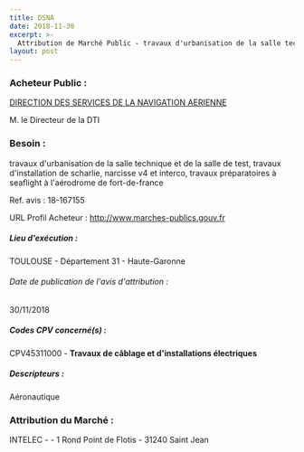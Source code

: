 ```yaml
---
title: DSNA
date: 2018-11-30
excerpt: >-
  Attribution de Marché Public - travaux d'urbanisation de la salle technique et de la salle de test, travaux d'installation de scharlie, narcisse v4 et interco, travaux préparatoires à seaflight à l'aérodrome de fort-de-france
layout: post
---
```


### Acheteur Public : 
<a href="/acheteur-32/siren-120064027"> DIRECTION DES SERVICES DE LA NAVIGATION AERIENNE</a><br/>

M. le Directeur de la DTI





### Besoin :

travaux d'urbanisation de la salle technique et de la salle de test, travaux d'installation de scharlie, narcisse v4 et interco, travaux préparatoires à seaflight à l'aérodrome de fort-de-france

Ref. avis : 18-167155

URL Profil Acheteur : http://www.marches-publics.gouv.fr

##### Lieu d'exécution :

TOULOUSE - Département 31 - Haute-Garonne

###### Date de publication de l'avis d'attribution : 
30/11/2018

##### Codes CPV concerné(s) :
CPV45311000 - **Travaux de câblage et d'installations électriques** <br/>

##### Descripteurs :
Aéronautique <br/>

### Attribution du Marché :
INTELEC - - 1 Rond Point de Flotis - 31240 Saint Jean <br/>
